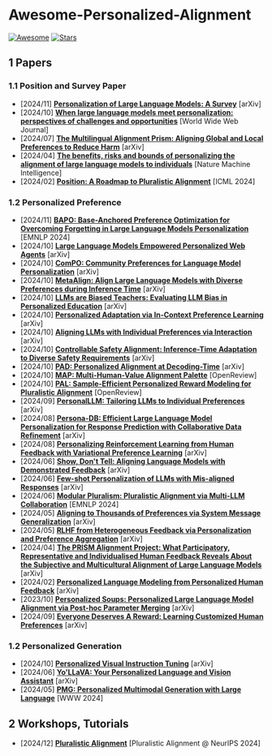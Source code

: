 # Awesome-Personalized-Alignment

[![Awesome](https://awesome.re/badge.svg)](https://awesome.re)
[![Stars](https://img.shields.io/github/stars/liyongqi2002/Awesome-Personalized-Alignment)](.)



## 1 Papers 


### 1.1 Position and Survey Paper

- [2024/11] **[Personalization of Large Language Models: A Survey](https://arxiv.org/abs/2411.00027)** [arXiv]
- [2024/10] **[When large language models meet personalization: perspectives of challenges and opportunities](https://doi.org/10.1007/s11280-024-01276-1)** [World Wide Web Journal]
- [2024/07] **[The Multilingual Alignment Prism: Aligning Global and Local Preferences to Reduce Harm](https://arxiv.org/abs/2406.18682)** [arXiv]
- [2024/04] **[The benefits, risks and bounds of personalizing the alignment of large language models to individuals](https://www.nature.com/articles/s42256-024-00820-y)** [Nature Machine Intelligence]
- [2024/02] **[Position: A Roadmap to Pluralistic Alignment](https://openreview.net/forum?id=gQpBnRHwxM)** [ICML 2024]
<!-- - [2024/] **[]()** [] -->


### 1.2 Personalized Preference

<!-- - [2024/] **[]()** [] -->
<!-- - [2024/] **[]()** [] -->

- [2024/11] **[BAPO: Base-Anchored Preference Optimization for Overcoming Forgetting in Large Language Models Personalization](https://aclanthology.org/2024.findings-emnlp.398.pdf)** [EMNLP 2024]
- [2024/10] **[Large Language Models Empowered Personalized Web Agents](https://arxiv.org/abs/2410.17236)** [arXiv]
- [2024/10] **[ComPO: Community Preferences for Language Model Personalization](https://arxiv.org/abs/2410.16027)** [arXiv]
- [2024/10] **[MetaAlign: Align Large Language Models with Diverse Preferences during Inference Time](https://arxiv.org/abs/2410.14184)** [arXiv]
- [2024/10] **[LLMs are Biased Teachers: Evaluating LLM Bias in Personalized Education](https://arxiv.org/abs/2410.14012)** [arXiv]
- [2024/10] **[Personalized Adaptation via In-Context Preference Learning](https://arxiv.org/abs/2410.14001)** [arXiv]
- [2024/10] **[Aligning LLMs with Individual Preferences via Interaction](http://arxiv.org/abs/2410.03642)** [arXiv]
- [2024/10] **[Controllable Safety Alignment: Inference-Time Adaptation to Diverse Safety Requirements](http://arxiv.org/abs/2410.08968)** [arXiv]
- [2024/10] **[PAD: Personalized Alignment at Decoding-Time](http://arxiv.org/abs/2410.04070)** [arXiv]
- [2024/10] **[MAP: Multi-Human-Value Alignment Palette](https://openreview.net/forum?id=NN6QHwgRrQ)** [OpenReview]
- [2024/10] **[PAL: Sample-Efficient Personalized Reward Modeling for Pluralistic Alignment](https://openreview.net/forum?id=1kFDrYCuSu)** [OpenReview]
- [2024/09] **[PersonalLLM: Tailoring LLMs to Individual Preferences](http://arxiv.org/abs/2409.20296)** [arXiv]
- [2024/08] **[Persona-DB: Efficient Large Language Model Personalization for Response Prediction with Collaborative Data Refinement](https://arxiv.org/abs/2402.11060)** [arXiv]
- [2024/08] **[Personalizing Reinforcement Learning from Human Feedback with Variational Preference Learning](http://arxiv.org/abs/2408.10075)** [arXiv]
- [2024/06] **[Show, Don't Tell: Aligning Language Models with Demonstrated Feedback](https://arxiv.org/abs/2406.00888)** [arXiv]
- [2024/06] **[Few-shot Personalization of LLMs with Mis-aligned Responses](http://arxiv.org/abs/2406.18678)** [arXiv]
- [2024/06] **[Modular Pluralism: Pluralistic Alignment via Multi-LLM Collaboration](https://arxiv.org/abs/2406.15951)** [EMNLP 2024]
- [2024/05] **[Aligning to Thousands of Preferences via System Message Generalization](https://arxiv.org/abs/2405.17977)** [arXiv]
- [2024/05] **[RLHF from Heterogeneous Feedback via Personalization and Preference Aggregation](https://arxiv.org/abs/2405.00254)** [arXiv]
- [2024/04] **[The PRISM Alignment Project: What Participatory, Representative and Individualised Human Feedback Reveals About the Subjective and Multicultural Alignment of Large Language Models](https://arxiv.org/abs/2404.16019)** [arXiv]
- [2024/02] **[Personalized Language Modeling from Personalized Human Feedback](https://arxiv.org/abs/2402.05133)** [arXiv]
- [2023/10] **[Personalized Soups: Personalized Large Language Model Alignment via Post-hoc Parameter Merging](https://arxiv.org/abs/2310.11564)** [arXiv]
- [2024/09] **[Everyone Deserves A Reward: Learning Customized Human Preferences](https://arxiv.org/abs/2309.03126)** [arXiv]

### 1.2 Personalized Generation

- [2024/10] **[Personalized Visual Instruction Tuning](http://arxiv.org/abs/2410.07113)** [arXiv]
- [2024/06] **[Yo'LLaVA: Your Personalized Language and Vision Assistant](http://arxiv.org/abs/2406.09400)** [arXiv]
- [2024/05] **[PMG: Personalized Multimodal Generation with Large Language](https://dl.acm.org/doi/abs/10.1145/3589334.3645633)** [WWW 2024]
<!-- - [2024/] **[]()** [] -->

## 2 Workshops, Tutorials

- [2024/12] **[Pluralistic Alignment](https://pluralistic-alignment.github.io/)** [Pluralistic Alignment @ NeurIPS 2024]


<!-- ## Dataset -->

